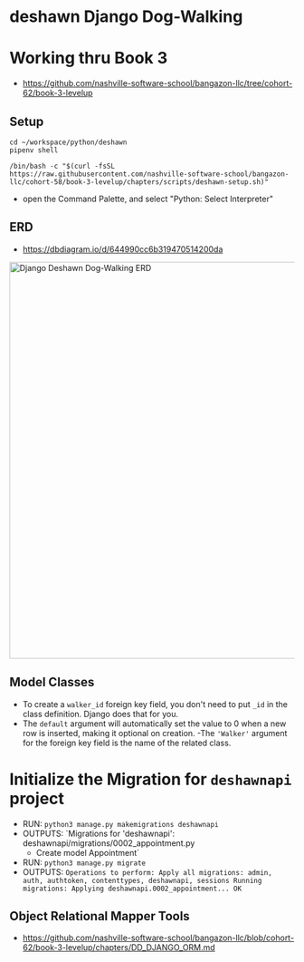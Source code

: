 # deshawn Django Dog-Walking
# Working thru Book 3
- https://github.com/nashville-software-school/bangazon-llc/tree/cohort-62/book-3-levelup

## Setup
```mkdir -p ~/workspace/python/deshawn
cd ~/workspace/python/deshawn
pipenv shell
```
`/bin/bash -c "$(curl -fsSL https://raw.githubusercontent.com/nashville-software-school/bangazon-llc/cohort-58/book-3-levelup/chapters/scripts/deshawn-setup.sh)"`

- open the Command Palette, and select "Python: Select Interpreter"

## ERD
- https://dbdiagram.io/d/644990cc6b319470514200da
<img width="700" alt="Django Deshawn Dog-Walking ERD" src="https://user-images.githubusercontent.com/114124374/234915412-4c021594-b696-4316-b56d-c200b9e66afa.png">

## Model Classes
- To create a `walker_id` foreign key field, you don't need to put `_id` in the class definition. Django does that for you.
- The `default` argument will automatically set the value to 0 when a new row is inserted, making it optional on creation.
-The `'Walker'` argument for the foreign key field is the name of the related class.

# Initialize the Migration for `deshawnapi` project
- RUN: `python3 manage.py makemigrations deshawnapi`
- OUTPUTS: `Migrations for 'deshawnapi':
  deshawnapi/migrations/0002_appointment.py
    - Create model Appointment`
- RUN: `python3 manage.py migrate`
- OUTPUTS: `Operations to perform:
  Apply all migrations: admin, auth, authtoken, contenttypes, deshawnapi, sessions
Running migrations:
  Applying deshawnapi.0002_appointment... OK`

## Object Relational Mapper Tools
- https://github.com/nashville-software-school/bangazon-llc/blob/cohort-62/book-3-levelup/chapters/DD_DJANGO_ORM.md 
